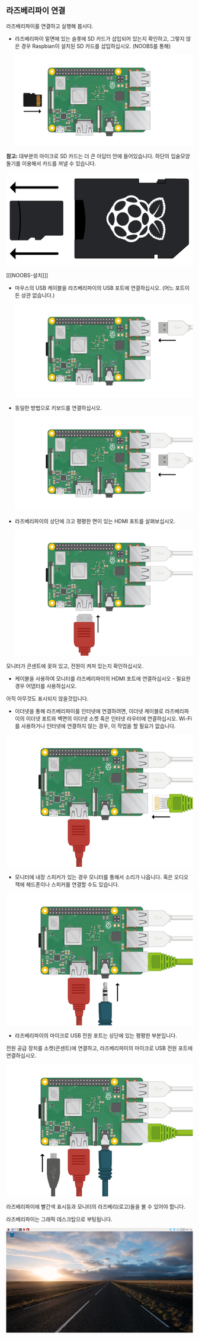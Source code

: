 ## 라즈베리파이 연결

라즈베리파이를 연결하고 실행해 봅시다.

+ 라즈베리파이 밑면에 있는 슬롯에 SD 카드가 삽입되어 있는지 확인하고, 그렇지 않은 경우 Raspbian이 설치된 SD 카드를 삽입하십시오. (NOOBS를 통해)
    
    ![스크린샷](images/pi-sd.png)

**참고:** 대부분의 마이크로 SD 카드는 더 큰 아답터 안에 들어있습니다. 하단의 입술모양 돌기를 이용해서 카드를 꺼낼 수 있습니다.

![SD 카드 홀더](images/sd-card-holder.png)

[[[NOOBS-설치]]]

+ 마우스의 USB 케이블을 라즈베리파이의 USB 포트에 연결하십시오. (어느 포트이든 상관 없습니다.)
    
    ![스크린샷](images/pi-mouse.png)

+ 동일한 방법으로 키보드를 연결하십시오.
    
    ![스크린샷](images/pi-keyboard.png)

+ 라즈베리파이의 상단에 크고 평평한 면이 있는 HDMI 포트를 살펴보십시오. 
    
    ![스크린샷](images/pi-hdmi.png)

모니터가 콘센트에 꽂혀 있고, 전원이 켜져 있는지 확인하십시오.

+ 케이블을 사용하여 모니터를 라즈베리파이의 HDMI 포트에 연결하십시오 - 필요한 경우 어댑터를 사용하십시오.

아직 아무것도 표시되지 않을것입니다.

+ 이더넷을 통해 라즈베리파이를 인터넷에 연결하려면, 이더넷 케이블로 라즈베리파이의 이더넷 포트와 벽면의 이더넷 소켓 혹은 인터넷 라우터에 연결하십시오. Wi-Fi를 사용하거나 인터넷에 연결하지 않는 경우, 이 작업을 할 필요가 없습니다.

![이더넷](images/pi-ethernet.png)

+ 모니터에 내장 스피커가 있는 경우 모니터를 통해서 소리가 나옵니다. 혹은 오디오 잭에 헤드폰이나 스피커를 연결할 수도 있습니다.

![헤드폰](images/pi-headphones.png)

+ 라즈베리파이의 마이크로 USB 전원 포트는 상단에 있는 평평한 부분입니다.

전원 공급 장치를 소켓(콘센트)에 연결하고, 라즈베리파이의 마이크로 USB 전원 포트에 연결하십시오.

![스크린샷](images/pi-power.png)

라즈베리파이에 빨간색 표시등과 모니터의 라즈베리(로고)들을 볼 수 있어야 합니다.

라즈베리파이는 그래픽 데스크탑으로 부팅됩니다.

![스크린샷](images/pi-desktop.png)